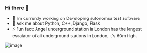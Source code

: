 ### Hi there 👋


- 🔭 I’m currently working on Developing autonomus test software
- 💬 Ask me about Python, C++, Django, Flask
- ⚡ Fun fact: Angel underground station in London has the longest escalator of all underground stations in London, it's 60m high.


![image](https://user-images.githubusercontent.com/34549098/214091159-0063989e-2e41-4784-9dd3-b536a9d81489.png)
